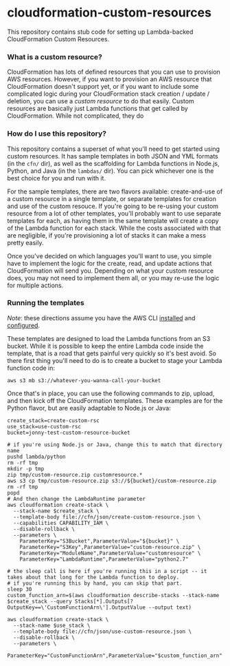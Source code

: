 # cloudformation-custom-resources

This repository contains stub code for setting up Lambda-backed CloudFormation Custom Resources.

### What is a custom resource?

CloudFormation has lots of defined resources that you can use to provision AWS resources. However, if you want to provision an AWS resource that CloudFormation doesn't support yet, or if you want to include some complicated logic during your CloudFormation stack creation / update / deletion, you can use a _custom resource_ to do that easily. Custom resources are basically just Lambda functions that get called by CloudFormation. While not complicated, they do 

### How do I use this repository?

This repository contains a superset of what you'll need to get started using custom resources. It has sample templates in both JSON and YML formats (in the `cfn/` dir), as well as the scaffolding for Lambda functions in Node.js, Python, and Java (in the `lambdas/` dir). You can pick whichever one is the best choice for you and run with it.

For the sample templates, there are two flavors available: create-and-use of a custom resource in a single template, or separate templates for creation and use of the custom resouce. If you're going to be re-using your custom resource from a lot of other templates, you'll probably want to use separate templates for each, as having them in the same template will create a copy of the Lambda function for each stack. While the costs associated with that are negligible, if you're provisioning a lot of stacks it can make a mess pretty easily.

Once you've decided on which languages you'll want to use, you simple have to implement the logic for the create, read, and update actions that CloudFormation will send you. Depending on what your custom resource does, you may not need to implement them all, or you may re-use the logic for multiple actions. 

### Running the templates

_Note_: these directions assume you have the AWS CLI [installed](http://docs.aws.amazon.com/cli/latest/userguide/installing.html) and [configured](http://docs.aws.amazon.com/cli/latest/userguide/cli-chap-getting-started.html).

These templates are designed to load the Lambda functions from an S3 bucket. While it is possible to keep the entire Lambda code inside the template, that is a road that gets painful very quickly so it's best avoid. So there first thing you'll need to do is to create a bucket to stage your Lambda function code in:

    aws s3 mb s3://whatever-you-wanna-call-your-bucket

Once that's in place, you can use the following commands to zip, upload, and then kick off the CloudFormation templates. These examples are for the Python flavor, but are easily adaptable to Node.js or Java:

    create_stack=create-custom-rsc
    use_stack=use-custom-rsc
    bucket=jonny-test-custom-resource-bucket

    # if you're using Node.js or Java, change this to match that directory name
    pushd lambda/python
    rm -rf tmp
    mkdir -p tmp
    zip tmp/custom-resource.zip customresource.* 
    aws s3 cp tmp/custom-resource.zip s3://${bucket}/custom-resource.zip
    rm -rf tmp
    popd 
    # And then change the LambdaRuntime parameter
    aws cloudformation create-stack \
      --stack-name $create_stack \
      --template-body file://cfn/json/create-custom-resource.json \
      --capabilities CAPABILITY_IAM \
      --disable-rollback \
      --parameters \
        ParameterKey="S3Bucket",ParameterValue="${bucket}" \
        ParameterKey="S3Key",ParameterValue="custom-resource.zip" \
        ParameterKey="ModuleName",ParameterValue="customresource" \
        ParameterKey="LambdaRuntime",ParameterValue="python2.7"

    # the sleep call is here if you're running this in a script -- it takes about that long for the Lambda function to deploy.
    # if you're running this by hand, you can skip that part.
    sleep 30
    custom_function_arn=$(aws cloudformation describe-stacks --stack-name $create_stack --query Stacks[*].Outputs[?OutputKey==\'CustomFunctionArn\'].OutputValue --output text)
    
    aws cloudformation create-stack \
      --stack-name $use_stack \
      --template-body file://cfn/json/use-custom-resource.json \
      --disable-rollback \
      --parameters \
        ParameterKey="CustomFunctionArn",ParameterValue="$custom_function_arn"



